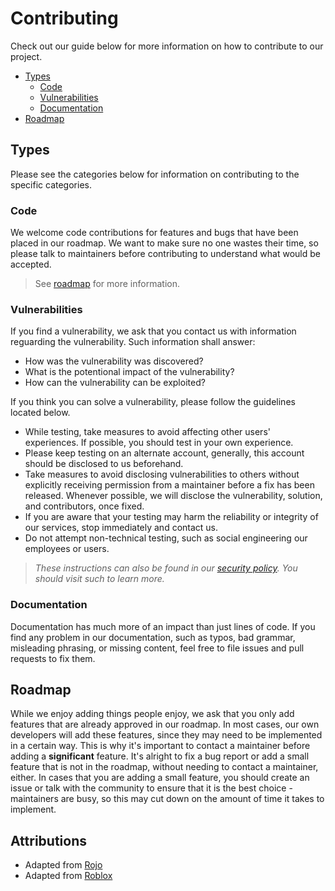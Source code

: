 # Contributing
Check out our guide below for more information on how to contribute to our project.

* [Types](#types)
	* [Code](#code)
	* [Vulnerabilities](#vulnerabilities)
	* [Documentation](#documentation)
* [Roadmap](#roadmap)

## Types
Please see the categories below for information on contributing to the specific categories.

### Code
We welcome code contributions for features and bugs that have been placed in our roadmap. We want to make sure no one wastes their time, so please talk to maintainers before contributing to understand what would be accepted.

> See [roadmap](#roadmap) for more information.

<!--
	You should not edit this portion unless
	given explicit permission by a maintainer.
-->

### Vulnerabilities
If you find a vulnerability, we ask that you contact us with information reguarding the vulnerability. Such information shall answer:

* How was the vulnerability was discovered?
* What is the potentional impact of the vulnerability?
* How can the vulnerability can be exploited?

If you think you can solve a vulnerability, please follow the guidelines located below.

* While testing, take measures to avoid affecting other users' experiences. If possible, you should test in your own experience.
* Please keep testing on an alternate account, generally, this account should be disclosed to us beforehand.
* Take measures to avoid disclosing vulnerabilities to others without explicitly receiving permission from a maintainer before a fix has been released. Whenever possible, we will disclose the vulnerability, solution, and contributors, once fixed.
* If you are aware that your testing may harm the reliability or integrity of our services, stop immediately and contact us.
* Do not attempt non-technical testing, such as social engineering our employees or users.

> *These instructions can also be found in our [security policy](https://github.com/cyclesuite/Cycle/security/policy). You should visit such to learn more.*

### Documentation
Documentation has much more of an impact than just lines of code. If you find any problem in our documentation, such as typos, bad grammar, misleading phrasing, or missing content, feel free to file issues and pull requests to fix them.

## Roadmap
While we enjoy adding things people enjoy, we ask that you only add features that are already approved in our roadmap. In most cases, our own developers will add these features, since they may need to be implemented in a certain way. This is why it's important to contact a maintainer before adding a **significant** feature. It's alright to fix a bug report or add a small feature that is not in the roadmap, without needing to contact a maintainer, either. In cases that you are adding a small feature, you should create an issue or talk with the community to ensure that it is the best choice - maintainers are busy, so this may cut down on the amount of time it takes to implement.

## Attributions
* Adapted from [Rojo](https://github.com/rojo-rbx/rojo/blob/master/CONTRIBUTING.md)
* Adapted from [Roblox](https://hackerone.com/roblox)
